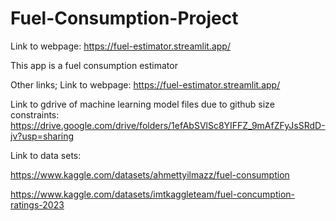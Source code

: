 # Fuel-Consumption-Project
Link to webpage: https://fuel-estimator.streamlit.app/


This app is a fuel consumption estimator 








Other links;
Link to webpage: https://fuel-estimator.streamlit.app/

Link to gdrive of machine learning model files due to github size constraints: https://drive.google.com/drive/folders/1efAbSVlSc8YIFFZ_9mAfZFyJsSRdD-jv?usp=sharing

Link to data sets: 

https://www.kaggle.com/datasets/ahmettyilmazz/fuel-consumption

https://www.kaggle.com/datasets/imtkaggleteam/fuel-concumption-ratings-2023


